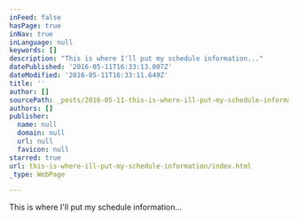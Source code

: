 ```yaml
---
inFeed: false
hasPage: true
inNav: true
inLanguage: null
keywords: []
description: "This is where I'll put my schedule information..."
datePublished: '2016-05-11T16:33:13.007Z'
dateModified: '2016-05-11T16:33:11.649Z'
title: ''
author: []
sourcePath: _posts/2016-05-11-this-is-where-ill-put-my-schedule-information.md
authors: []
publisher:
  name: null
  domain: null
  url: null
  favicon: null
starred: true
url: this-is-where-ill-put-my-schedule-information/index.html
_type: WebPage

---
```

This is where I'll put my schedule information...
